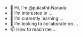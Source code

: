 - 👋 Hi, I’m @pulasthi-Narada
- 👀 I’m interested in ...
- 🌱 I’m currently learning ...
- 💞️ I’m looking to collaborate on ...
- 📫 How to reach me ...

<!---
pulasthi-Narada/pulasthi-Narada is a ✨ special ✨ repository because its `README.md` (this file) appears on your GitHub profile.
You can click the Preview link to take a look at your changes.
--->
